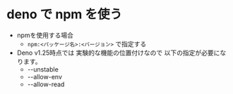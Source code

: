 # deno で npm を使う

- npmを使用する場合
    - `npm:<パッケージ名>:<バージョン>` で指定する
- Deno v1.25時点では 実験的な機能の位置付けなので 以下の指定が必要になります。
    - --unstable
    - --allow-env
    - --allow-read
